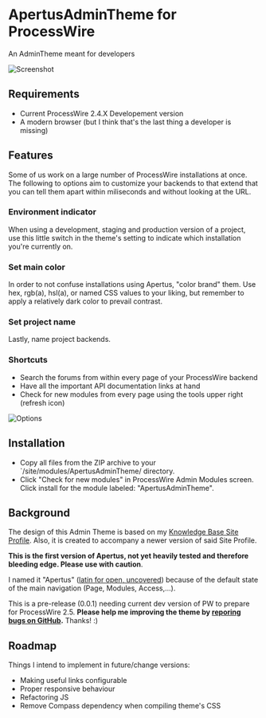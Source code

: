 # ApertusAdminTheme for ProcessWire
An AdminTheme meant for developers

![Screenshot](http://demo.marcus-herrmann.com/apertus/apertus_scr1.png)

## Requirements
* Current ProcessWire 2.4.X Developement version
* A modern browser (but I think that's the last thing a developer is missing)

## Features
Some of us work on a large number of ProcessWire installations at once. The following to options aim to customize your backends to that extend that you can tell them apart within miliseconds and without looking at the URL.

### Environment indicator
When using a development, staging and production version of a project, use this little switch in the theme's setting to indicate which installation you're currently on.

### Set main color
In order to not confuse installations using Apertus, "color brand" them. Use hex, rgb(a), hsl(a), or named CSS values to your liking, but remember to apply a relatively dark color to prevail contrast.

### Set project name
Lastly, name project backends.

### Shortcuts
* Search the forums from within every page of your ProcessWire backend
* Have all the important API documentation links at hand
* Check for new modules from every page using the tools upper right (refresh icon)

![Options](http://demo.marcus-herrmann.com/apertus/apertus_options.jpg)

## Installation

* Copy all files from the ZIP archive to your `/site/modules/ApertusAdminTheme/ directory.
* Click "Check for new modules" in ProcessWire Admin Modules screen. Click install for the module labeled: "ApertusAdminTheme".

## Background
The design of this Admin Theme is based on my [Knowledge Base Site Profile](https://github.com/marcus-herrmann/ProcessWire-KnowledgeBase-SiteProfile). Also, it is created to accompany a newer version of said Site Profile.

**This is the first version of Apertus, not yet heavily tested and therefore bleeding edge. Please use with caution**.

I named it "Apertus" ([latin for open, uncovered](http://en.wiktionary.org/wiki/apertus)) because of the default state of the main navigation (Page, Modules, Access,...).

This is a pre-release (0.0.1) needing current dev version of PW to prepare for ProcessWire 2.5. **Please help me improving the theme by [reporing bugs on GitHub](https://github.com/marcus-herrmann/ProcessWire-ApertusAdminTheme/issues).** Thanks! :)

## Roadmap
Things I intend to implement in future/change versions:

* Making useful links configurable
* Proper responsive behaviour
* Refactoring JS
* Remove Compass dependency when compiling theme's CSS
